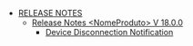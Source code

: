 * [RELEASE NOTES](administrators-manual/release-notes/README.md)
  * [Release Notes \<NomeProduto> V 18.0.0](administrators-manual/release-notes/release-notes-less-than-nomeproduto-greater-than-v-18.0.0/README.md)
    * [Device Disconnection Notification](administrators-manual/release-notes/release-notes-less-than-nomeproduto-greater-than-v-18.0.0/Device-Disconnection-Notification.md)
